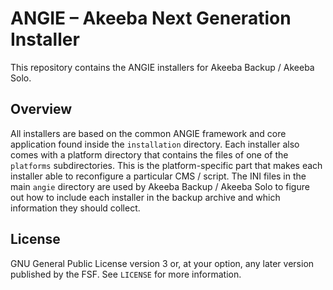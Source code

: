 # ANGIE – Akeeba Next Generation Installer

This repository contains the ANGIE installers for Akeeba Backup / Akeeba Solo.

## Overview

All installers are based on the common ANGIE framework and core application found inside the `installation` directory.
Each installer also comes with a platform directory that contains the files of one of the `platforms` subdirectories.
This is the platform-specific part that makes each installer able to reconfigure a particular CMS / script. The INI
files in the main `angie` directory are used by Akeeba Backup / Akeeba Solo to figure out how to include each installer
in the backup archive and which information they should collect.

## License

GNU General Public License version 3 or, at your option, any later version published by the FSF. See `LICENSE` for more
information.
